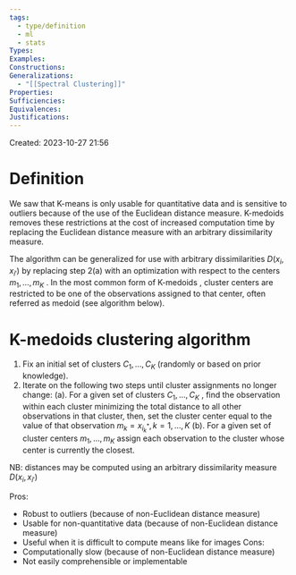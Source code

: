 ```yaml
---
tags:
  - type/definition
  - ml
  - stats
Types: 
Examples: 
Constructions: 
Generalizations:
  - "[[Spectral Clustering]]"
Properties: 
Sufficiencies: 
Equivalences: 
Justifications:
---
```

Created: 2023-10-27 21:56
# Definition

We saw that K-means is only usable for quantitative data and is sensitive to outliers because of the use of the Euclidean distance measure. K-medoids removes these restrictions at the cost of increased computation time by replacing the Euclidean distance measure with an arbitrary dissimilarity measure.

The algorithm can be generalized for use with arbitrary dissimilarities $D(x_i, x_{i'})$ by replacing step 2(a) with an optimization with respect to the centers $m_1, \dots, m_K$ . In the most common form of K-medoids , cluster centers are restricted to be one of the observations assigned to that center, often referred as medoid (see algorithm below).

# K-medoids clustering algorithm
1. Fix an initial set of clusters $C_1, \dots, C_K$ (randomly or based on prior knowledge).
2. Iterate on the following two steps until cluster assignments no longer change:
	(a). For a given set of clusters $C_1, \dots, C_K$ , find the observation within each cluster minimizing the total distance to all other observations in that cluster, then, set the cluster center equal to the value of that observation $m_k = x_{i^*_k}, k= 1,\dots,K$ 
	(b). For a given set of cluster centers $m_1,\dots, m_K$ assign each observation to the cluster whose center is currently the closest.

NB: distances may be computed using an arbitrary dissimilarity measure $D(x_i, x_{i'})$ 

Pros:
- Robust to outliers (because of non-Euclidean distance measure)
- Usable for non-quantitative data (because of non-Euclidean distance measure)
- Useful when it is difficult to compute means like for images
Cons:
- Computationally slow (because of non-Euclidean distance measure)
- Not easily comprehensible or implementable
